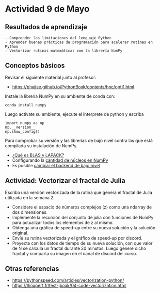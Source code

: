 # Actividad 9 de Mayo

## Resultados de aprendizaje

    - Comprender las limitaciones del lenguaje Python 
    - Aprender buenas prácticas de programación para acelerar rutinas en Python
    - Vectorizar rutinas matemáticas con la librería NumPy

## Conceptos básicos

Revisar el siguiente material junto al profesor:

- https://phuijse.github.io/PythonBook/contents/hpc/opti1.html

Instale la librería NumPy en su ambiente de conda con:

    conda install numpy

Luego activate su ambiente, ejecute el interprete de python y escriba

    import numpy as np 
    np.__version__
    np.show_config()

Para comprobar su versión y las librerías de bajo nivel contra las que está compilada su instalación de NumPy.

- [¿Qué es BLAS y LAPACK?](https://superfastpython.com/what-is-blas-and-lapack-in-numpy/)
- Configurando la [cantidad de núcleos en NumPy](https://superfastpython.com/numpy-number-blas-threads/)
- Es posible [cambiar el backend de bajo nivel](https://conda-forge.org/docs/maintainer/knowledge_base.html#switching-blas-implementation)

## Actividad: Vectorizar el fractal de Julia

Escriba una versión vectorizada de la rutina que genera el fractal de Julia utilizada en la semana 2. 

- Considere el espacio de números complejos (z) como una ndarray de dos dimensiones. 
- Implemente la recursión del conjunto de julia con funciones de NumPy para actualizar todos los elementos de z al mismo. 
- Obtenga una gráfica de speed-up entre su nueva solución y la solución original. 
- Envíe su rutina vectorizada y el gráfico de speed-up por discord.
- Proyecte con los datos de tiempo de su nueva solución, con que valor de N se calcula un fractal durante 30 minutos. Luego genere dicho fractal y comparta su imagen en el canal de discord del curso.


## Otras referencias

- https://pythonspeed.com/articles/vectorization-python/
- https://lhoupert.fr/test-jbook/04-code-vectorization.html

